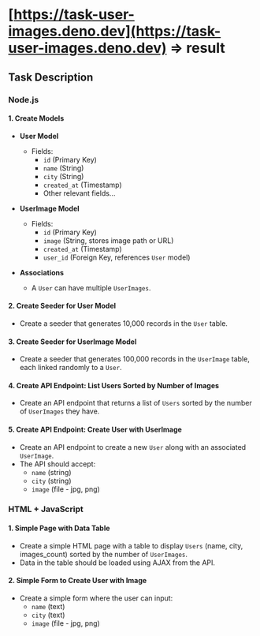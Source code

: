 # [https://task-user-images.deno.dev](https://task-user-images.deno.dev) => result

## Task Description

### Node.js

#### 1. Create Models

- **User Model**
  - Fields:
    - `id` (Primary Key)
    - `name` (String)
    - `city` (String)
    - `created_at` (Timestamp)
    - Other relevant fields...

- **UserImage Model**
  - Fields:
    - `id` (Primary Key)
    - `image` (String, stores image path or URL)
    - `created_at` (Timestamp)
    - `user_id` (Foreign Key, references `User` model)

- **Associations**
  - A `User` can have multiple `UserImages`.

#### 2. Create Seeder for User Model

- Create a seeder that generates 10,000 records in the `User` table.

#### 3. Create Seeder for UserImage Model

- Create a seeder that generates 100,000 records in the `UserImage` table, each
  linked randomly to a `User`.

#### 4. Create API Endpoint: List Users Sorted by Number of Images

- Create an API endpoint that returns a list of `Users` sorted by the number of
  `UserImages` they have.

#### 5. Create API Endpoint: Create User with UserImage

- Create an API endpoint to create a new `User` along with an associated
  `UserImage`.
- The API should accept:
  - `name` (string)
  - `city` (string)
  - `image` (file - jpg, png)

### HTML + JavaScript

#### 1. Simple Page with Data Table

- Create a simple HTML page with a table to display `Users` (name, city,
  images_count) sorted by the number of `UserImages`.
- Data in the table should be loaded using AJAX from the API.

#### 2. Simple Form to Create User with Image

- Create a simple form where the user can input:
  - `name` (text)
  - `city` (text)
  - `image` (file - jpg, png)
